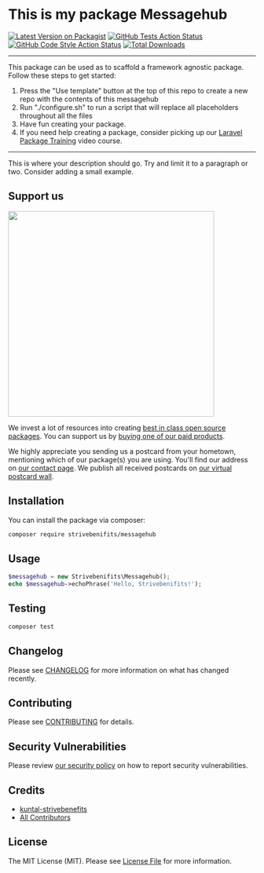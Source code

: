 # This is my package Messagehub

[![Latest Version on Packagist](https://img.shields.io/packagist/v/strivebenifits/messagehub.svg?style=flat-square)](https://packagist.org/packages/strivebenifits/messagehub)
[![GitHub Tests Action Status](https://img.shields.io/github/workflow/status/strivebenifits/messagehub/run-tests?label=tests)](https://github.com/strivebenifits/messagehub/actions?query=workflow%3ATests+branch%3Amaster)
[![GitHub Code Style Action Status](https://img.shields.io/github/workflow/status/strivebenifits/messagehub/Check%20&%20fix%20styling?label=code%20style)](https://github.com/strivebenifits/messagehub/actions?query=workflow%3A"Check+%26+fix+styling"+branch%3Amaster)
[![Total Downloads](https://img.shields.io/packagist/dt/strivebenifits/messagehub.svg?style=flat-square)](https://packagist.org/packages/strivebenifits/messagehub)

---
This package can be used as to scaffold a framework agnostic package. Follow these steps to get started:

1. Press the "Use template" button at the top of this repo to create a new repo with the contents of this messagehub
2. Run "./configure.sh" to run a script that will replace all placeholders throughout all the files
3. Have fun creating your package.
4. If you need help creating a package, consider picking up our <a href="https://laravelpackage.training">Laravel Package Training</a> video course.
---

This is where your description should go. Try and limit it to a paragraph or two. Consider adding a small example.

## Support us

[<img src="https://github-ads.s3.eu-central-1.amazonaws.com/messagehub.jpg?t=1" width="419px" />](https://spatie.be/github-ad-click/messagehub)

We invest a lot of resources into creating [best in class open source packages](https://spatie.be/open-source). You can support us by [buying one of our paid products](https://spatie.be/open-source/support-us).

We highly appreciate you sending us a postcard from your hometown, mentioning which of our package(s) you are using. You'll find our address on [our contact page](https://spatie.be/about-us). We publish all received postcards on [our virtual postcard wall](https://spatie.be/open-source/postcards).

## Installation

You can install the package via composer:

```bash
composer require strivebenifits/messagehub
```

## Usage

```php
$messagehub = new Strivebenifits\Messagehub();
echo $messagehub->echoPhrase('Hello, Strivebenifits!');
```

## Testing

```bash
composer test
```

## Changelog

Please see [CHANGELOG](CHANGELOG.md) for more information on what has changed recently.

## Contributing

Please see [CONTRIBUTING](.github/CONTRIBUTING.md) for details.

## Security Vulnerabilities

Please review [our security policy](../../security/policy) on how to report security vulnerabilities.

## Credits

- [kuntal-strivebenefits](https://github.com/strivebenifits)
- [All Contributors](../../contributors)

## License

The MIT License (MIT). Please see [License File](LICENSE.md) for more information.
